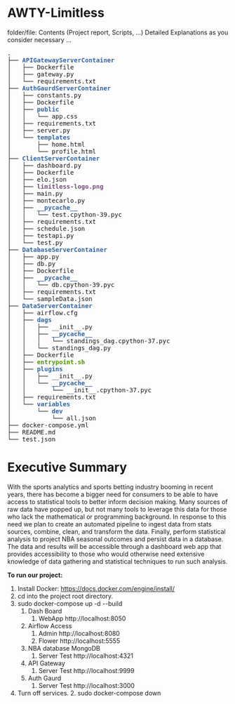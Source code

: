 # AWTY-Limitless

folder/file: Contents (Project report, Scripts, ...) 
                Detailed Explanations as you consider necessary
   ...
<pre><font color="#3465A4"><b>.</b></font>
├── <font color="#3465A4"><b>APIGatewayServerContainer</b></font>
│   ├── Dockerfile
│   ├── gateway.py
│   └── requirements.txt
├── <font color="#3465A4"><b>AuthGaurdServerContainer</b></font>
│   ├── constants.py
│   ├── Dockerfile
│   ├── <font color="#3465A4"><b>public</b></font>
│   │   └── app.css
│   ├── requirements.txt
│   ├── server.py
│   └── <font color="#3465A4"><b>templates</b></font>
│       ├── home.html
│       └── profile.html
├── <font color="#3465A4"><b>ClientServerContainer</b></font>
│   ├── dashboard.py
│   ├── Dockerfile
│   ├── elo.json
│   ├── <font color="#75507B"><b>limitless-logo.png</b></font>
│   ├── main.py
│   ├── montecarlo.py
│   ├── <font color="#3465A4"><b>__pycache__</b></font>
│   │   └── test.cpython-39.pyc
│   ├── requirements.txt
│   ├── schedule.json
│   ├── testapi.py
│   └── test.py
├── <font color="#3465A4"><b>DatabaseServerContainer</b></font>
│   ├── app.py
│   ├── db.py
│   ├── Dockerfile
│   ├── <font color="#3465A4"><b>__pycache__</b></font>
│   │   └── db.cpython-39.pyc
│   ├── requirements.txt
│   └── sampleData.json
├── <font color="#3465A4"><b>DataServerContainer</b></font>
│   ├── airflow.cfg
│   ├── <font color="#3465A4"><b>dags</b></font>
│   │   ├── __init__.py
│   │   ├── <font color="#3465A4"><b>__pycache__</b></font>
│   │   │   └── standings_dag.cpython-37.pyc
│   │   └── standings_dag.py
│   ├── Dockerfile
│   ├── <font color="#4E9A06"><b>entrypoint.sh</b></font>
│   ├── <font color="#3465A4"><b>plugins</b></font>
│   │   ├── __init__.py
│   │   └── <font color="#3465A4"><b>__pycache__</b></font>
│   │       └── __init__.cpython-37.pyc
│   ├── requirements.txt
│   └── <font color="#3465A4"><b>variables</b></font>
│       └── <font color="#3465A4"><b>dev</b></font>
│           └── all.json
├── docker-compose.yml
├── README.md
└── test.json
</pre>
    

# Executive Summary

With the sports analytics and sports betting industry booming in recent years, there has become a bigger need for
consumers to be able to have access to statistical tools to better inform decision making. Many sources of raw data have
popped up, but not many tools to leverage this data for those who lack the mathematical or programming background. In
response to this need we plan to create an automated pipeline to ingest data from stats sources, combine, clean, and
transform the data. Finally, perform statistical analysis to project NBA seasonal outcomes and persist data in a
database. The data and results will be accessible through a dashboard web app that provides accessibility to those who
would otherwise need extensive knowledge of data gathering and statistical techniques to run such analysis.

<b>To run our project:</b>

1. Install Docker: https://docs.docker.com/engine/install/
2. cd into the project root directory.
3. sudo docker-compose up -d --build
    1. Dash Board
        1. WebApp http://localhost:8050
    2. Airflow Access
        1. Admin http://localhost:8080
        2. Flower http://localhost:5555
    3. NBA database MongoDB
        1. Server Test http://localhost:4321
    4. API Gateway
        1. Server Test http://localhost:9999
    5. Auth Gaurd 
        1. Server Test http://localhost:3000
4. Turn off services.
    2. sudo docker-compose down
